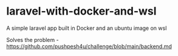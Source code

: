 # laravel-with-docker-and-wsl
A simple laravel app built in Docker and an ubuntu image on wsl

Solves the problem - https://github.com/pushpesh4u/challenge/blob/main/backend.md
